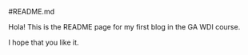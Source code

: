 #README.md

Hola! This is the README page for my first blog in the GA WDI course.

I hope that you like it.